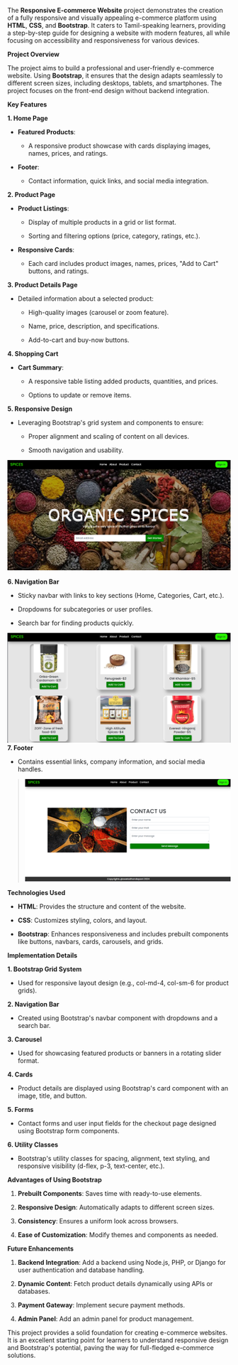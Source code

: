 The **Responsive E-commerce Website** project demonstrates the creation
of a fully responsive and visually appealing e-commerce platform using
**HTML**, **CSS**, and **Bootstrap**. It caters to Tamil-speaking
learners, providing a step-by-step guide for designing a website with
modern features, all while focusing on accessibility and responsiveness
for various devices.

**Project Overview**

The project aims to build a professional and user-friendly e-commerce
website. Using **Bootstrap**, it ensures that the design adapts
seamlessly to different screen sizes, including desktops, tablets, and
smartphones. The project focuses on the front-end design without backend
integration.

**Key Features**

**1. Home Page**

-   **Featured Products**:

    -   A responsive product showcase with cards displaying images,
        names, prices, and ratings.

-   **Footer**:

    -   Contact information, quick links, and social media integration.

**2. Product Page**

-   **Product Listings**:

    -   Display of multiple products in a grid or list format.

    -   Sorting and filtering options (price, category, ratings, etc.).

-   **Responsive Cards**:

    -   Each card includes product images, names, prices, \"Add to
        Cart\" buttons, and ratings.

**3. Product Details Page**

-   Detailed information about a selected product:

    -   High-quality images (carousel or zoom feature).

    -   Name, price, description, and specifications.

    -   Add-to-cart and buy-now buttons.

**4. Shopping Cart**

-   **Cart Summary**:

    -   A responsive table listing added products, quantities, and
        prices.

    -   Options to update or remove items.

**5. Responsive Design**

-   Leveraging Bootstrap\'s grid system and components to ensure:

    -   Proper alignment and scaling of content on all devices.

    -   Smooth navigation and usability.

![](image1.png)

**6. Navigation Bar**

-   Sticky navbar with links to key sections (Home, Categories, Cart,
    etc.).

-   Dropdowns for subcategories or user profiles.

-   Search bar for finding products quickly.

![](image2.png)
**7. Footer**

-   Contains essential links, company information, and social media
    handles.

> ![](image3.png)

**Technologies Used**

-   **HTML**: Provides the structure and content of the website.

-   **CSS**: Customizes styling, colors, and layout.

-   **Bootstrap**: Enhances responsiveness and includes prebuilt
    components like buttons, navbars, cards, carousels, and grids.

**Implementation Details**

**1. Bootstrap Grid System**

-   Used for responsive layout design (e.g., col-md-4, col-sm-6 for
    product grids).

**2. Navigation Bar**

-   Created using Bootstrap\'s navbar component with dropdowns and a
    search bar.

**3. Carousel**

-   Used for showcasing featured products or banners in a rotating
    slider format.

**4. Cards**

-   Product details are displayed using Bootstrap\'s card component with
    an image, title, and button.

**5. Forms**

-   Contact forms and user input fields for the checkout page designed
    using Bootstrap form components.

**6. Utility Classes**

-   Bootstrap\'s utility classes for spacing, alignment, text styling,
    and responsive visibility (d-flex, p-3, text-center, etc.).

**Advantages of Using Bootstrap**

1.  **Prebuilt Components**: Saves time with ready-to-use elements.

2.  **Responsive Design**: Automatically adapts to different screen
    sizes.

3.  **Consistency**: Ensures a uniform look across browsers.

4.  **Ease of Customization**: Modify themes and components as needed.

**Future Enhancements**

1.  **Backend Integration**: Add a backend using Node.js, PHP, or Django
    for user authentication and database handling.

2.  **Dynamic Content**: Fetch product details dynamically using APIs or
    databases.

3.  **Payment Gateway**: Implement secure payment methods.

4.  **Admin Panel**: Add an admin panel for product management.

This project provides a solid foundation for creating e-commerce
websites. It is an excellent starting point for learners to understand
responsive design and Bootstrap's potential, paving the way for
full-fledged e-commerce solutions.
